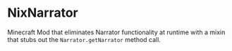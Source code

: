 # NixNarrator
Minecraft Mod that eliminates Narrator functionality at runtime with a mixin that stubs out the `Narrator.getNarrator` method call.

